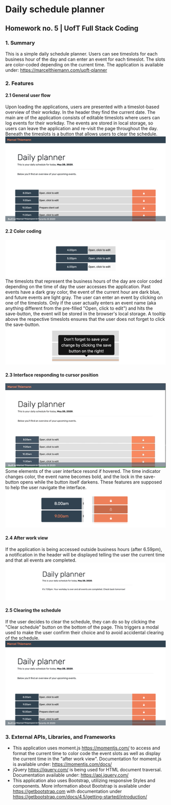 # Daily schedule planner
## Homework no. 5 | UofT Full Stack Coding

### 1. Summary
This is a simple daily schedule planner. Users can see timeslots for each business hour of the day and can enter an event for each timeslot. The slots are color-coded depending on the current time. The application is available under: https://marcelthiemann.com/uoft-planner

### 2. Features
#### 2.1 General user flow
Upon loading the applications, users are presented with a timeslot-based overview of their workday. In the header they find the current date. The main are of the application consists of editable timeslots where users can log events for their workday. The events are stored in local storage, so users can leave the application and re-visit the page throughout the day. Beneath the timeslots is a button that allows users to clear the schedule.
![Screenshot of the application](https://github.com/cestmarcel/uoft-planner/blob/master/assets/screenshots/application.png)

#### 2.2 Color coding
![Screenshot of the color coded timeslots](https://github.com/cestmarcel/uoft-planner/blob/master/assets/screenshots/events.png)
The timeslots that represent the business hours of the day are color coded depending on the time of day the user accesses the application. Past events have a dark gray color, the event of the current hour are dark blue, and future events are light gray.
The user can enter an event by clicking on one of the timeslots. Only if the user actually enters an event name (aka anything different from the pre-filled "Open, click to edit") and hits the save-button, the event will be stored in the browser's local storage. 
A tooltip above the respective timeslots ensures that the user does not forget to click the save-button.
![Screenshot of the tooltip](https://github.com/cestmarcel/uoft-planner/blob/master/assets/screenshots/tooltip.png)

#### 2.3 Interface responding to cursor position
![UI reponse to cursor position](https://github.com/cestmarcel/uoft-planner/blob/master/assets/screenshots/planner.gif)
Some elements of the user interface resond if hovered. The time indicator changes color, the event name becomes bold, and the lock in the save-button opens while the button itself darkens. These features are supposed to help the user navigate the interface.
![Screenshot of the application](https://github.com/cestmarcel/uoft-planner/blob/master/assets/screenshots/color-code.png)

#### 2.4 After work view
If the application is being accessed outside business hours (after 6.59pm), a notification in the header will be displayed telling the user the current time and that all events are completed.
![Screenshot of the after work view](https://github.com/cestmarcel/uoft-planner/blob/master/assets/screenshots/after-work.png)

#### 2.5 Clearing the schedule
If the user decides to clear the schedule, they can do so by clicking the "Clear schedule" button on the bottom of the page. This triggers a modal used to make the user confirm their choice and to avoid accidental clearing of the schedule.
![Screenshot of the application](https://github.com/cestmarcel/uoft-planner/blob/master/assets/screenshots/application.png)

### 3. External APIs, Libraries, and Frameworks 
- This application uses moment.js https://momentjs.com/ to access and format the current time to color code the event slots as well as display the current time in the "after work view". Documentation for moment.js is available under: https://momentjs.com/docs/
- jQuery https://jquery.com/ is being used for HTML document traversal. Documentation available under: https://api.jquery.com/
- This application also uses Bootstrap, utilizing responsive Styles and components. More information about Bootstrap is available under https://getbootstrap.com with documentation under https://getbootstrap.com/docs/4.5/getting-started/introduction/